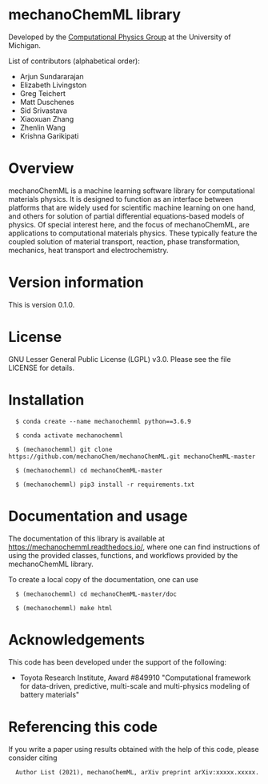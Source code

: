 # mechanoChemML library

Developed by the [Computational Physics Group](http://www.umich.edu/~compphys/index.html) at the University of Michigan.

List of contributors (alphabetical order):
* Arjun Sundararajan
* Elizabeth Livingston
* Greg Teichert
* Matt Duschenes
* Sid Srivastava
* Xiaoxuan Zhang
* Zhenlin Wang
* Krishna Garikipati

# Overview

mechanoChemML is a machine learning software library for computational materials physics. It is designed to function as an interface between platforms that are widely used for scientific machine learning on one hand, and others for solution of partial differential equations-based models of physics. Of special interest here, and the focus of mechanoChemML, are applications to computational materials physics. These typically feature the coupled solution of material transport, reaction, phase transformation, mechanics, heat transport and electrochemistry. 

# Version information

This is version 0.1.0.

# License

GNU Lesser General Public License (LGPL) v3.0. Please see the file LICENSE for details. 

# Installation

```
  $ conda create --name mechanochemml python==3.6.9

  $ conda activate mechanochemml

  $ (mechanochemml) git clone https://github.com/mechanoChem/mechanoChemML.git mechanoChemML-master

  $ (mechanochemml) cd mechanoChemML-master

  $ (mechanochemml) pip3 install -r requirements.txt
```

# Documentation and usage 

The documentation of this library is available at https://mechanochemml.readthedocs.io/, where one can find instructions of using the provided classes, functions, and workflows provided by the mechanoChemML library.

To create a local copy of the documentation, one can use

```
  $ (mechanochemml) cd mechanoChemML-master/doc

  $ (mechanochemml) make html
```

# Acknowledgements

This code has been developed under the support of the following:

- Toyota Research Institute, Award #849910 "Computational framework for data-driven, predictive, multi-scale and multi-physics modeling of battery materials"


# Referencing this code

If you write a paper using results obtained with the help of this code, please consider citing

```
  Author List (2021), mechanoChemML, arXiv preprint arXiv:xxxxx.xxxxx.
```
